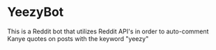 # YeezyBot

This is a Reddit bot that utilizes Reddit API's in order to auto-comment Kanye quotes on posts with the keyword "yeezy"
